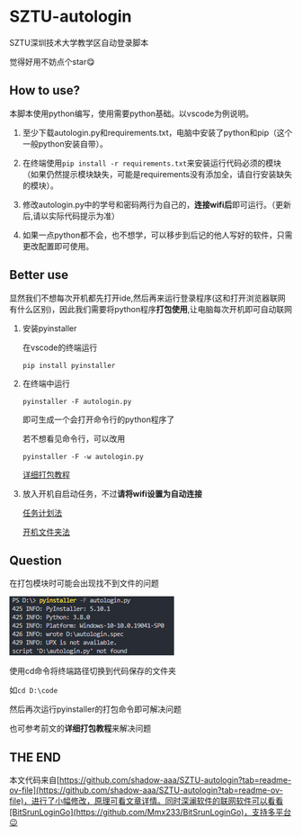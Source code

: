 # SZTU-autologin
SZTU深圳技术大学教学区自动登录脚本

觉得好用不妨点个star😋

## How to use?

本脚本使用python编写，使用需要python基础。以vscode为例说明。

1. 至少下载autologin.py和requirements.txt，电脑中安装了python和pip（这个一般python安装自带）。

2. 在终端使用`pip install -r requirements.txt`来安装运行代码必须的模块（如果仍然提示模块缺失，可能是requirements没有添加全，请自行安装缺失的模块）。

3. 修改autologin.py中的学号和密码两行为自己的，**连接wifi后**即可运行。（更新后,请以实际代码提示为准）

4. 如果一点python都不会，也不想学，可以移步到后记的他人写好的软件，只需更改配置即可使用。

## Better use

显然我们不想每次开机都先打开ide,然后再来运行登录程序(这和打开浏览器联网有什么区别)，因此我们需要将python程序**打包使用**,让电脑每次开机即可自动联网

1. 安装pyinstaller

   在vscode的终端运行

   ```
   pip install pyinstaller
   ```

2. 在终端中运行

   ```
   pyinstaller -F autologin.py
   ```

   即可生成一个会打开命令行的python程序了

   若不想看见命令行，可以改用

   ```
   pyinstaller -F -w autologin.py
   ```

   [详细打包教程](https://blog.csdn.net/libaineu2004/article/details/112612421)

3. 放入开机自启动任务，不过**请将wifi设置为自动连接**

   [任务计划法](https://blog.csdn.net/baidu_38493460/article/details/118081809)

   [开机文件夹法](https://jingyan.baidu.com/article/5d368d1ebfdf1a3f60c057f8.html)

## Question

在打包模块时可能会出现找不到文件的问题

![image-20230512213139159](https://raw.githubusercontent.com/shadow-aaa/markdown_photo/main/PicGo/202305122131185.png)

使用cd命令将终端路径切换到代码保存的文件夹

如`cd D:\code`

然后再次运行pyinstaller的打包命令即可解决问题

也可参考前文的**详细打包教程**来解决问题

## THE END

本文代码来自[https://github.com/shadow-aaa/SZTU-autologin?tab=readme-ov-file](https://github.com/shadow-aaa/SZTU-autologin?tab=readme-ov-file)，进行了小幅修改，原理可看文章详情。同时深澜软件的联网软件可以看看[BitSrunLoginGo](https://github.com/Mmx233/BitSrunLoginGo)，支持多平台😉
